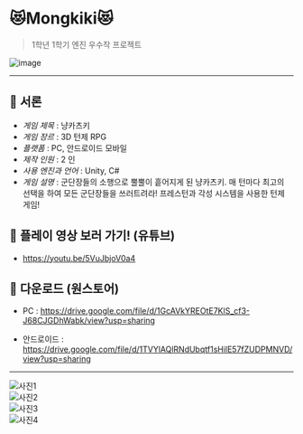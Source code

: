 # 😻Mongkiki😻
> 1학년 1학기 엔진 우수작 프로젝트

![image](https://user-images.githubusercontent.com/72392141/210330558-e82250f4-9f14-468d-8bfc-05ad6ac918b9.png)

---

## 🍰 서론

- *게임 제목* : 냥카츠키
- *게임 장르* : 3D 턴제 RPG
- *플랫폼* : PC, 안드로이드 모바일
- *제작 인원* : 2 인
- *사용 엔진과 언어* : Unity, C#
- *게임 설명* : 군단장들의 소행으로 뿔뿔이 흩어지게 된 냥카츠키. 매 턴마다 최고의 선택을 하여 모든 군단장들을 쓰러트려라! 프레스턴과 각성 시스템을 사용한 턴제 게임!

## 🍰 플레이 영상 보러 가기! (유튜브)

- <https://youtu.be/5VuJbjoV0a4>

## 🍰 다운로드 (원스토어)

- PC : <https://drive.google.com/file/d/1GcAVkYREOtE7KlS_cf3-J68CJGDhWabk/view?usp=sharing>

- 안드로이드 : <https://drive.google.com/file/d/1TVYlAQlRNdUbqtf1sHilE57fZUDPMNVD/view?usp=sharing>

---

![사진1](https://user-images.githubusercontent.com/72392141/210330245-bf3a9539-f088-4362-83c5-7a4e474cf74f.png)<br/>
![사진2](https://user-images.githubusercontent.com/72392141/210330254-0e5d155b-0957-4987-8461-b1380e0cd689.png)<br/>
![사진3](https://user-images.githubusercontent.com/72392141/210330256-60d27b2a-013b-4480-b7b5-b2097b102b13.png)<br/>
![사진4](https://user-images.githubusercontent.com/72392141/210330265-e6247b4e-d615-4c43-8cde-2dc91a198117.png)<br/>
